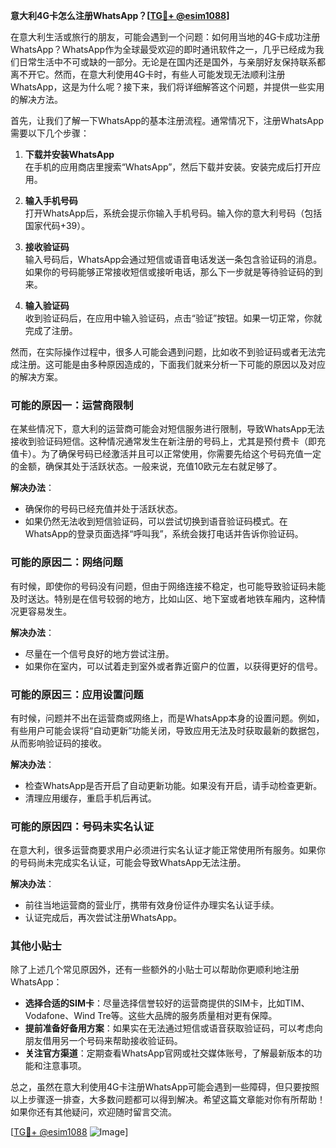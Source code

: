 **意大利4G卡怎么注册WhatsApp？[[TG💪+ @esim1088](https://t.me/s/esim1088)]**

在意大利生活或旅行的朋友，可能会遇到一个问题：如何用当地的4G卡成功注册WhatsApp？WhatsApp作为全球最受欢迎的即时通讯软件之一，几乎已经成为我们日常生活中不可或缺的一部分。无论是在国内还是国外，与亲朋好友保持联系都离不开它。然而，在意大利使用4G卡时，有些人可能发现无法顺利注册WhatsApp，这是为什么呢？接下来，我们将详细解答这个问题，并提供一些实用的解决方法。

首先，让我们了解一下WhatsApp的基本注册流程。通常情况下，注册WhatsApp需要以下几个步骤：

1. **下载并安装WhatsApp**  
   在手机的应用商店里搜索“WhatsApp”，然后下载并安装。安装完成后打开应用。

2. **输入手机号码**  
   打开WhatsApp后，系统会提示你输入手机号码。输入你的意大利号码（包括国家代码+39）。

3. **接收验证码**  
   输入号码后，WhatsApp会通过短信或语音电话发送一条包含验证码的消息。如果你的号码能够正常接收短信或接听电话，那么下一步就是等待验证码的到来。

4. **输入验证码**  
   收到验证码后，在应用中输入验证码，点击“验证”按钮。如果一切正常，你就完成了注册。

然而，在实际操作过程中，很多人可能会遇到问题，比如收不到验证码或者无法完成注册。这可能是由多种原因造成的，下面我们就来分析一下可能的原因以及对应的解决方案。

### 可能的原因一：运营商限制

在某些情况下，意大利的运营商可能会对短信服务进行限制，导致WhatsApp无法接收到验证码短信。这种情况通常发生在新注册的号码上，尤其是预付费卡（即充值卡）。为了确保号码已经激活并且可以正常使用，你需要先给这个号码充值一定的金额，确保其处于活跃状态。一般来说，充值10欧元左右就足够了。

**解决办法**：  
- 确保你的号码已经充值并处于活跃状态。
- 如果仍然无法收到短信验证码，可以尝试切换到语音验证码模式。在WhatsApp的登录页面选择“呼叫我”，系统会拨打电话并告诉你验证码。

### 可能的原因二：网络问题

有时候，即使你的号码没有问题，但由于网络连接不稳定，也可能导致验证码未能及时送达。特别是在信号较弱的地方，比如山区、地下室或者地铁车厢内，这种情况更容易发生。

**解决办法**：  
- 尽量在一个信号良好的地方尝试注册。
- 如果你在室内，可以试着走到室外或者靠近窗户的位置，以获得更好的信号。

### 可能的原因三：应用设置问题

有时候，问题并不出在运营商或网络上，而是WhatsApp本身的设置问题。例如，有些用户可能会误将“自动更新”功能关闭，导致应用无法及时获取最新的数据包，从而影响验证码的接收。

**解决办法**：  
- 检查WhatsApp是否开启了自动更新功能。如果没有开启，请手动检查更新。
- 清理应用缓存，重启手机后再试。

### 可能的原因四：号码未实名认证

在意大利，很多运营商要求用户必须进行实名认证才能正常使用所有服务。如果你的号码尚未完成实名认证，可能会导致WhatsApp无法注册。

**解决办法**：  
- 前往当地运营商的营业厅，携带有效身份证件办理实名认证手续。
- 认证完成后，再次尝试注册WhatsApp。

### 其他小贴士

除了上述几个常见原因外，还有一些额外的小贴士可以帮助你更顺利地注册WhatsApp：

- **选择合适的SIM卡**：尽量选择信誉较好的运营商提供的SIM卡，比如TIM、Vodafone、Wind Tre等。这些大品牌的服务质量相对更有保障。
- **提前准备好备用方案**：如果实在无法通过短信或语音获取验证码，可以考虑向朋友借用另一个号码来帮助接收验证码。
- **关注官方渠道**：定期查看WhatsApp官网或社交媒体账号，了解最新版本的功能和注意事项。

总之，虽然在意大利使用4G卡注册WhatsApp可能会遇到一些障碍，但只要按照以上步骤逐一排查，大多数问题都可以得到解决。希望这篇文章能对你有所帮助！如果你还有其他疑问，欢迎随时留言交流。

[[TG💪+ @esim1088](https://t.me/s/esim1088) ![Image](https://i.postimg.cc/4NQfJmqS/Snipaste-2025-05-13-00-14-12.png)]